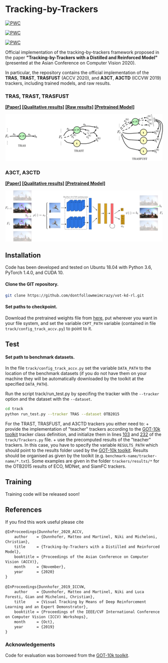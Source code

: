 # Tracking-by-Trackers
[![PWC](https://img.shields.io/endpoint.svg?url=https://paperswithcode.com/badge/a-distilled-model-for-tracking-and-tracker/visual-object-tracking-on-otb-2015)](https://paperswithcode.com/sota/visual-object-tracking-on-otb-2015?p=a-distilled-model-for-tracking-and-tracker)

[![PWC](https://img.shields.io/endpoint.svg?url=https://paperswithcode.com/badge/a-distilled-model-for-tracking-and-tracker/visual-object-tracking-on-uav123)](https://paperswithcode.com/sota/visual-object-tracking-on-uav123?p=a-distilled-model-for-tracking-and-tracker)

[![PWC](https://img.shields.io/endpoint.svg?url=https://paperswithcode.com/badge/a-distilled-model-for-tracking-and-tracker/visual-object-tracking-on-got-10k)](https://paperswithcode.com/sota/visual-object-tracking-on-got-10k?p=a-distilled-model-for-tracking-and-tracker)

Official implementation of the tracking-by-trackers framework proposed in the paper
**"Tracking-by-Trackers with a Distilled and Reinforced Model"** (presented at the Asian Conference on Computer Vision 2020).

In particular, the repository contains the official implementation of the **TRAS**, **TRAST**, **TRASFUST** (ACCV 2020), and **A3CT**, **A3CTD** (ICCVW 2019) trackers, including trained models, and raw results. 

### TRAS, TRAST, TRASFUST
**[[Paper]](https://openaccess.thecvf.com/content/ACCV2020/html/Dunnhofer_Tracking-by-Trackers_with_a_Distilled_and_Reinforced_Model_ACCV_2020_paper.html)  [[Qualitative results]](https://youtu.be/uKtQgPk3nCU) [[Raw results]](https://drive.google.com/drive/folders/1Ppj9VIQ6n0KavnaZ2E1S-pKFSrRjQGuW?usp=sharing) [[Pretrained Model]](https://drive.google.com/file/d/1-ijK1kIqpBlSFTbPYNA9Ddfkgn3qrgSI/view?usp=sharing)**
  
<img src="./accv2020.jpg" alt="drawing"/>


### A3CT, A3CTD
**[[Paper]](https://openaccess.thecvf.com/content_ICCVW_2019/html/VOT/Dunnhofer_Visual_Tracking_by_Means_of_Deep_Reinforcement_Learning_and_an_ICCVW_2019_paper.html)  [[Qualitative results]](https://youtu.be/jSGLafk4-G4)
  [[Pretrained Model]](https://drive.google.com/file/d/1UotexDsuXLwQAx7mTnCf-iEL2QD0Om8d/view?usp=sharing)**
     
<img src="./iccvw2019.png" alt="drawing" />



## Installation

Code has been developed and tested on Ubuntu 18.04 with Python 3.6, PyTorch 1.4.0, and CUDA 10.

#### Clone the GIT repository.  
```bash
git clone https://github.com/dontfollowmeimcrazy/vot-kd-rl.git
```

#### Set paths to checkpoint. 
Download the pretrained weights file from [here](https://drive.google.com/file/d/1-ijK1kIqpBlSFTbPYNA9Ddfkgn3qrgSI/view?usp=sharing), put wherever you want in your file system, and set the variable ```CKPT_PATH``` variable (contained in file ```track/config_track_accv.py```) to point to it.
   
## Test

#### Set path to benchmark datasets.  
In the file ```track/config_track_accv.py``` set the variable ```DATA_PATH``` to the location of the benchmark datasets (if you do not have them on your machine they will be automatically downloaded by the toolkit at the specified ```DATA_PATH```).

Run the script track/run_test.py by specifing the tracker with the ```--tracker``` option and the dataset with the ```--dataset```.
```bash
cd track
python run_test.py --tracker TRAS --dataset OTB2015  
```  

For the TRAST, TRASFUST, and A3CTD trackers you either need to:
	+ provide the implementation of "teacher" trackers according to the [GOT-10k toolkit](https://github.com/got-10k/toolkit) tracker class definition, and initialize them in lines [103](https://github.com/dontfollowmeimcrazy/vot-kd-rl/blob/1210631b0d1d5977cf8f0c872a47aff3041eef21/track/Trackers.py#L103) and [232](https://github.com/dontfollowmeimcrazy/vot-kd-rl/blob/1210631b0d1d5977cf8f0c872a47aff3041eef21/track/Trackers.py#L232) of the ```track/Trackers.py``` file.
	+ use the precomputed results of the "teacher" trackers. In this case, you have to specify the variable ```RESULTS_PATH``` which should point to the results folder used by the [GOT-10k toolkit](https://github.com/got-10k/toolkit). Results should be organised as given by the toolkit (e.g. ```benchmark-name/tracker-name/*.txt```). Some examples are given in the folder ```trackers/results/*``` for the OTB2015 results of ECO, MDNet, and SiamFC trackers.

## Training
Training code will be released soon!


## References
If you find this work useful please cite
```
@InProceedings{Dunnhofer_2020_ACCV,
	author    = {Dunnhofer, Matteo and Martinel, Niki and Micheloni, Christian},
	title     = {Tracking-by-Trackers with a Distilled and Reinforced Model},
	booktitle = {Proceedings of the Asian Conference on Computer Vision (ACCV)},
	month     = {November},
	year      = {2020}
}

@InProceedings{Dunnhofer_2019_ICCVW,
	author 	  = {Dunnhofer, Matteo and Martinel, Niki and Luca Foresti, Gian and Micheloni, Christian},
	title 	  = {Visual Tracking by Means of Deep Reinforcement Learning and an Expert Demonstrator},
	booktitle = {Proceedings of the IEEE/CVF International Conference on Computer Vision (ICCV) Workshops},
	month 	  = {Oct},
	year 	  = {2019}
}   
``` 

### Acknowledgements 

Code for evaluation was borrowed from the [GOT-10k toolkit](https://github.com/got-10k/toolkit).
